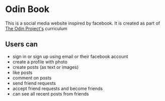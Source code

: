 # Odin Book
This is a social media website inspired by facebook. It is created as part of [The Odin Project's](https://www.theodinproject.com/paths/full-stack-ruby-on-rails/courses/ruby-on-rails/lessons/final-project) curriculum


## Users can
- sign in or sign up using email or their facebook account
- create a profile with photo
- create posts (as text or images)
- like posts
- comment on posts
- send friend requests
- accept friend requests and become friends
- can see all recent posts from friends